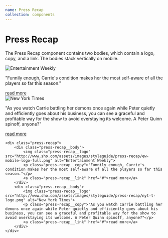 ```yaml
---
name: Press Recap
collection: components
---
```


# Press Recap

The Press Recap component contains two bodies, which contain a logo, copy, and a link. The bodies stack vertically on mobile.

<div class="press-recap">
	<div class="press-recap__body">
		<img class="press-recap__logo" src="http://www.sho.com/assets/images/styleguide/press-recap/ew-mobile-logo-full.png" alt="Entertainment Weekly">
		<p class="press-recap__copy">"Funnily enough, Carrie's condition makes her the most self-aware of all the players so far this season."</p>
		<a class="press-recap__link" href="#">read more</a>
	</div>
	<div class="press-recap__body">
		<img class="press-recap__logo" src="http://www.sho.com/assets/images/styleguide/press-recap/nyt-t-logo.png" alt="New York Times">
		<p class="press-recap__copy">"As you watch Carrie battling her demons once again while Peter quietly and efficiently goes about his business, you can see a graceful and profitable way for the show to avoid overstaying its welcome. A Peter Quinn spinoff, anyone?"</p>
		<a class="press-recap__link" href="#">read more</a>
	</div>
</div>

```
<div class="press-recap">
	<div class="press-recap__body">
		<img class="press-recap__logo" src="http://www.sho.com/assets/images/styleguide/press-recap/ew-mobile-logo-full.png" alt="Entertainment Weekly">
		<p class="press-recap__copy">"Funnily enough, Carrie's condition makes her the most self-aware of all the players so far this season."</p>
		<a class="press-recap__link" href="#">read more</a>
	</div>
	<div class="press-recap__body">
		<img class="press-recap__logo" src="http://www.sho.com/assets/images/styleguide/press-recap/nyt-t-logo.png" alt="New York Times">
		<p class="press-recap__copy">"As you watch Carrie battling her demons once again while Peter quietly and efficiently goes about his business, you can see a graceful and profitable way for the show to avoid overstaying its welcome. A Peter Quinn spinoff, anyone?"</p>
		<a class="press-recap__link" href="#">read more</a>
	</div>
</div>
```
